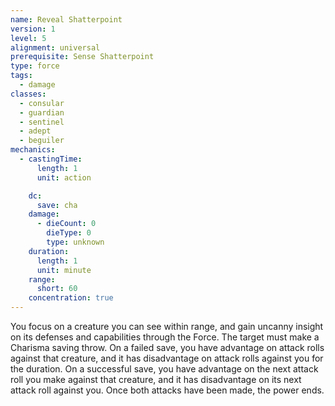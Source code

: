 ```yaml
---
name: Reveal Shatterpoint
version: 1
level: 5
alignment: universal
prerequisite: Sense Shatterpoint
type: force
tags:
  - damage
classes:
  - consular
  - guardian
  - sentinel
  - adept
  - beguiler
mechanics:
  - castingTime:
      length: 1
      unit: action

    dc:
      save: cha
    damage:
      - dieCount: 0
        dieType: 0
        type: unknown
    duration:
      length: 1
      unit: minute
    range:
      short: 60
    concentration: true
---
```

You focus on a creature you can see within range, and gain uncanny insight on its defenses and capabilities through the Force. The target must make a Charisma saving throw. On a failed save, you have advantage on attack rolls against that creature, and it has disadvantage on attack rolls against you for the duration. On a successful save, you have advantage on the next attack roll you make against that creature, and it has disadvantage on its next attack roll against you. Once both attacks have been made, the power ends.
    